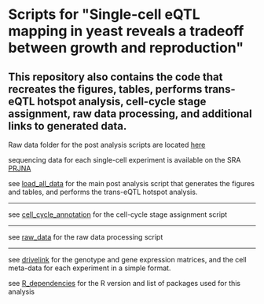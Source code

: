 # Scripts for "Single-cell eQTL mapping in yeast reveals a tradeoff between growth and reproduction" 
## This repository also contains the code that recreates the figures, tables, performs trans-eQTL hotspot analysis, cell-cycle stage assignment, raw data processing, and additional links to generated data.

Raw data folder for the post analysis scripts are located [here](https://drive.google.com/drive/folders/1SAUYxO7EhUq-FQLzrc__Lm_0dVF06oIj?usp=drive_link)

sequencing data for each single-cell experiment is available on the SRA [PRJNA](http://ncbi.com)

see [load_all_data](load_all_data.R) for the main post analysis script that generates the figures and tables, and performs the trans-eQTL hotspot analysis.

-----

see [cell_cycle_annotation](cell_cycle_annotation/cell_cycle_annotation.R) for the cell-cycle stage assignment script

-----------------

see [raw_data](raw_data_processing/extract_parents_and_vatrix_hoff.sh) for the raw data processing script

------------------

see [drivelink](drivelink.com) for the genotype and gene expression matrices, and the cell meta-data for each experiment in a simple format.

see [R_dependencies](R_dependencies.csv) for the R version and list of packages used for this analysis
